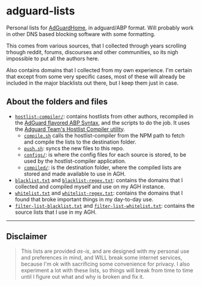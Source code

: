 # adguard-lists
Personal lists for [AdGuardHome](https://github.com/AdguardTeam/AdGuardHome), in adguard/ABP format.
Will probably work in other DNS based blocking software with some formatting.

This comes from various sources, that I collected through years scrolling trhough reddit, forums, discourses and other communities, so its nigh impossible to put all the authors here.

Also contains domains that I collected from my own experience.
I'm certain that except from some very specific cases, most of these will already be included in the major blacklists out there, but I keep them just in case.

## About the folders and files

- [`hostlist-compiler/`](./hostlist-compiler/): contains hostlists from other authors, recompiled in the [AdGuard flavored ABP Syntax](https://adguard.com/kb/general/ad-filtering/create-own-filters/), and the scripts to do the job. It uses the [Adguard Team's Hostlist Compiler utility](https://github.com/AdguardTeam/HostlistCompiler).
    - [`compile.sh`](./hostlist-compiler/compile.sh) calls the hostlist-compiler from the NPM path to fetch and compile the lists to the destination folder.
    - [`push.sh`](./hostlist-compiler/push.sh): syncs the new files to this repo.
    - [`configs/`](./hostlist-compiler/configs/): is where the config files for each source is stored, to be used by the hostlist-compiler application.
    - [`compiled/`](./hostlist-compiler/compiled/): is the destination folder, where the compiled lists are stored and made available to use in AGH.
- [`blacklist.txt`](./blacklist-regex.txt) and [`blacklist-regex.txt`](./blacklist-regex.txt): contains the domains that I collected and compiled myself and use on my AGH instance.
- [`whitelist.txt`](./whitelist.txt) and [`whitelist-regex.txt`](./whitelist-regex.txt): contains the domains that I found that broke important things in my day-to-day use.
- [`filter-list-blacklist.txt`](./filter-list-blacklists.txt) and [`filter-list-whitelist.txt`](./filter-list-whitelists.txt): contains the source lists that I use in my AGH.

---

## Disclaimer

> This lists are provided *as-is*, and are designed with my personal use and preferences in mind, and WILL break some internet services, because I'm ok with sacrificing some convenience for privacy.
> I also experiment a lot with these lists, so things will break from time to time until I figure out what and why is broken and fix it. 